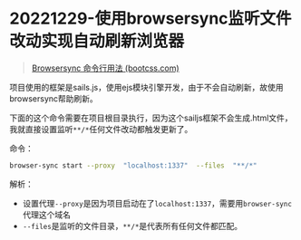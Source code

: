 # 20221229-使用browsersync监听文件改动实现自动刷新浏览器

> [Browsersync 命令行用法 (bootcss.com)](https://browsersync.bootcss.com/docs/command-line)

项目使用的框架是sails.js，使用ejs模块引擎开发，由于不会自动刷新，故使用browsersync帮助刷新。

下面的这个命令需要在项目根目录执行，因为这个sailjs框架不会生成.html文件，我就直接设置监听`**/*`任何文件改动都触发更新了。

命令：

```bash
browser-sync start --proxy  "localhost:1337"  --files  "**/*"
```

解析：

- 设置代理`--proxy`是因为项目启动在了`localhost:1337`，需要用`browser-sync`代理这个域名
- `--files`是监听的文件目录，`**/*`是代表所有任何文件都匹配。